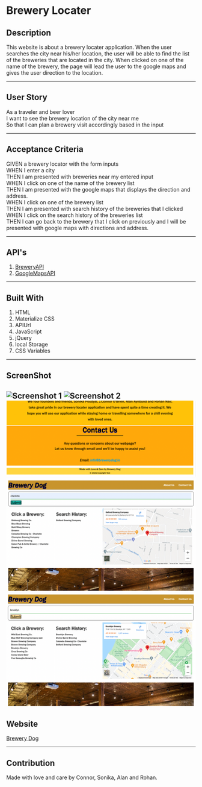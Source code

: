 # Brewery Locater

## Description
This website is about a brewery locater application. When the user searches the city near his/her location, the user will be able to find the list of the breweries that are located in the city. When clicked on one of the name of the brewery, the page will lead the user to the google maps and gives the user direction to the location. 

---

## User Story 
As a traveler and beer lover </br>
I want to see the brewery location of the city near me </br>
So that I can plan a brewery visit accordingly based in the input

---

## Acceptance Criteria
GIVEN a brewery locator with the form inputs </br>
WHEN I enter a city </br>
THEN I am presented with breweries near my entered input </br>
WHEN I click on one of the name of the brewery list </br>
THEN I am presented with the google maps that displays the direction and address. </br>
WHEN I click on one of the brewery list </br>
THEN I am presented with search history of the breweries that I clicked </br>
WHEN I click on the search history of the breweries list </br>
THEN I can go back to the brewery that I click on previously and I will be presented with google maps with directions and address. 

---


## API's
1. [BreweryAPI](https://www.openbrewerydb.org/documentation)
2. [GoogleMapsAPI](https://developers.google.com/maps/documentation/embed/map-generator#create-project) 

---

## Built With
1. HTML
2. Materialize CSS
3. APIUrl
4. JavaScript
5. jQuery
6. local Storage
7. CSS Variables

---

## ScreenShot
![Screenshot 1](./assets/images/Screenshot(1).png)
![Screenshot 2](./assets/images/Screenshot(2).png)
![Screenshot 3](./assets/images/Screenshot(3).png)
![Screenshot 4](./assets/images/Screenshot(4).png)
![Screenshot 5](./assets/images/Screenshot(5).png)
---


## Website
[Brewery Dog](https://jconnro.github.io/brewery-dog/)

---


## Contribution
Made with love and care by Connor, Sonika, Alan and Rohan. 
